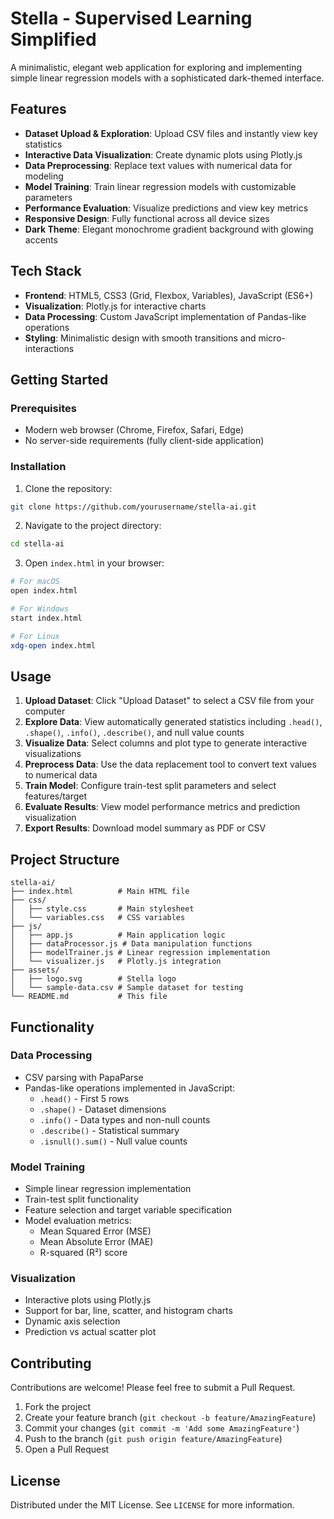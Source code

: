 

# Stella - Supervised Learning Simplified

A minimalistic, elegant web application for exploring and implementing simple linear regression models with a sophisticated dark-themed interface.


## Features

- **Dataset Upload & Exploration**: Upload CSV files and instantly view key statistics
- **Interactive Data Visualization**: Create dynamic plots using Plotly.js
- **Data Preprocessing**: Replace text values with numerical data for modeling
- **Model Training**: Train linear regression models with customizable parameters
- **Performance Evaluation**: Visualize predictions and view key metrics
- **Responsive Design**: Fully functional across all device sizes
- **Dark Theme**: Elegant monochrome gradient background with glowing accents

## Tech Stack

- **Frontend**: HTML5, CSS3 (Grid, Flexbox, Variables), JavaScript (ES6+)
- **Visualization**: Plotly.js for interactive charts
- **Data Processing**: Custom JavaScript implementation of Pandas-like operations
- **Styling**: Minimalistic design with smooth transitions and micro-interactions

## Getting Started

### Prerequisites

- Modern web browser (Chrome, Firefox, Safari, Edge)
- No server-side requirements (fully client-side application)

### Installation

1. Clone the repository:
```bash
git clone https://github.com/yourusername/stella-ai.git
```

2. Navigate to the project directory:
```bash
cd stella-ai
```

3. Open `index.html` in your browser:
```bash
# For macOS
open index.html

# For Windows
start index.html

# For Linux
xdg-open index.html
```

## Usage

1. **Upload Dataset**: Click "Upload Dataset" to select a CSV file from your computer
2. **Explore Data**: View automatically generated statistics including `.head()`, `.shape()`, `.info()`, `.describe()`, and null value counts
3. **Visualize Data**: Select columns and plot type to generate interactive visualizations
4. **Preprocess Data**: Use the data replacement tool to convert text values to numerical data
5. **Train Model**: Configure train-test split parameters and select features/target
6. **Evaluate Results**: View model performance metrics and prediction visualization
7. **Export Results**: Download model summary as PDF or CSV

## Project Structure

```
stella-ai/
├── index.html          # Main HTML file
├── css/
│   ├── style.css       # Main stylesheet
│   └── variables.css   # CSS variables
├── js/
│   ├── app.js          # Main application logic
│   ├── dataProcessor.js # Data manipulation functions
│   ├── modelTrainer.js # Linear regression implementation
│   └── visualizer.js   # Plotly.js integration
├── assets/
│   ├── logo.svg        # Stella logo
│   └── sample-data.csv # Sample dataset for testing
└── README.md           # This file
```

## Functionality

### Data Processing
- CSV parsing with PapaParse
- Pandas-like operations implemented in JavaScript:
  - `.head()` - First 5 rows
  - `.shape()` - Dataset dimensions
  - `.info()` - Data types and non-null counts
  - `.describe()` - Statistical summary
  - `.isnull().sum()` - Null value counts

### Model Training
- Simple linear regression implementation
- Train-test split functionality
- Feature selection and target variable specification
- Model evaluation metrics:
  - Mean Squared Error (MSE)
  - Mean Absolute Error (MAE)
  - R-squared (R²) score

### Visualization
- Interactive plots using Plotly.js
- Support for bar, line, scatter, and histogram charts
- Dynamic axis selection
- Prediction vs actual scatter plot

## Contributing

Contributions are welcome! Please feel free to submit a Pull Request.

1. Fork the project
2. Create your feature branch (`git checkout -b feature/AmazingFeature`)
3. Commit your changes (`git commit -m 'Add some AmazingFeature'`)
4. Push to the branch (`git push origin feature/AmazingFeature`)
5. Open a Pull Request

## License

Distributed under the MIT License. See `LICENSE` for more information.
